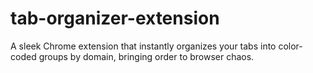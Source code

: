 # tab-organizer-extension
A sleek Chrome extension that instantly organizes your tabs into color-coded groups by domain, bringing order to browser chaos.
